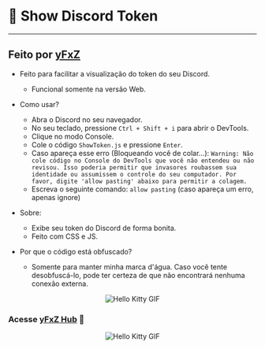 # 🔑 Show Discord Token
---
## Feito por [yFxZ](https://yfxz.xyz)

- Feito para facilitar a visualização do token do seu Discord.
    - Funcional somente na versão Web.
- Como usar?
    - Abra o Discord no seu navegador.
    - No seu teclado, pressione `Ctrl + Shift + i` para abrir o DevTools.
    - Clique no modo Console.
    - Cole o código `ShowToken.js` e pressione `Enter`.
    - Caso apareça esse erro (Bloqueando você de colar...):
`Warning: Não cole código no Console do DevTools que você não entendeu ou não revisou. Isso poderia permitir que invasores roubassem sua identidade ou assumissem o controle do seu computador. Por favor, digite 'allow pasting' abaixo para permitir a colagem.`
    - Escreva o seguinte comando: `allow pasting` (caso apareça um erro, apenas ignore)

- Sobre:
    - Exibe seu token do Discord de forma bonita.
    - Feito com CSS e JS.

- Por que o código está obfuscado?
    - Somente para manter minha marca d'água. Caso você tente desobfuscá-lo, pode ter certeza de que não encontrará nenhuma conexão externa.

<div align="center">
  <img src="https://imgur.com/oURd3Kj" alt="Hello Kitty GIF">
</div>

### Acesse [yFxZ Hub](yfxz.store) 🍪

<div align="center">
  <img src="https://media.tenor.com/YcSbUdAyjy4AAAAi/cute-hello-kitty.gif" alt="Hello Kitty GIF">
</div>

